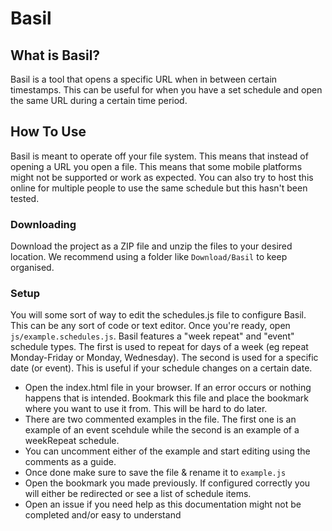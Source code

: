 # Basil

## What is Basil?
Basil is a tool that opens a specific URL when in between certain timestamps. This can be useful for when you have a set schedule and open the same URL during a certain time period. 

## How To Use
Basil is meant to operate off your file system. This means that instead of opening a URL you open a file. This means that some mobile platforms might not be supported or work as expected. You can also try to host this online for multiple people to use the same schedule but this hasn't been tested.

### Downloading
Download the project as a ZIP file and unzip the files to your desired location. We recommend using a folder like `Download/Basil` to keep organised.

### Setup
You will some sort of way to edit the schedules.js file to configure Basil. This can be any sort of code or text editor. Once you're ready, open `js/example.schedules.js`. Basil features a "week repeat" and "event" schedule types. The first is used to repeat for days of a week (eg repeat Monday-Friday or Monday, Wednesday). The second is used for a specific date (or event). This is useful if your schedule changes on a certain date.
- Open the index.html file in your browser. If an error occurs or nothing happens that is intended. Bookmark this file and place the bookmark where you want to use it from. This will be hard to do later.
- There are two commented examples in the file. The first one is an example of an event scehdule while the second is an example of a weekRepeat schedule.
- You can uncomment either of the example and start editing using the comments as a guide.
- Once done make sure to save the file & rename it to `example.js`
- Open the bookmark you made previously. If configured correctly you will either be redirected or see a list of schedule items.
- Open an issue if you need help as this documentation might not be completed and/or easy to understand